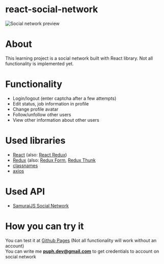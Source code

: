 # react-social-network
![Social network preview](https://i.ibb.co/bQmsk3G/react-social-network.jpg)

# About
This learning project is a social network built with React library. Not all functionality is implemented yet.

# Functionality
* Login/logout (enter captcha after a few attempts)
* Edit status, job information in profile
* Change profile avatar
* Follow/unfollow other users
* View other information about other users

# Used libraries
* [React](https://reactjs.org) (also: [React Redux](https://react-redux.js.org))
* [Redux](https://redux.js.org) (also: [Redux Form](https://redux-form.com/8.3.0), [Redux Thunk](https://github.com/reduxjs/redux-thunk)
* [classnames](https://github.com/JedWatson/classnames)
* [axios](https://github.com/axios/axios)

# Used API
* [SamuraiJS Social Network](https://docs.google.com/document/d/1ZSXmTzkgq_Kj1VbWuq8fTv_DPD95GFDvPZgqFeIYGoM)

# How you can try it
You can test it at [Github Pages](https://puphs.github.io/react-social-network/#/) (Not all functionality will work without an account)</br>
You can write me **puph.dev@gmail.com** to get credentials to account on social network
